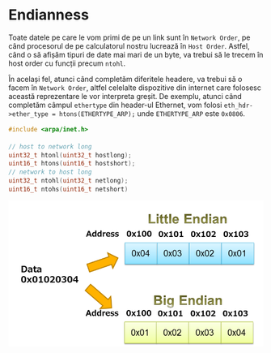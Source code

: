 # Endianness

Toate datele pe care le vom primi de pe un link sunt în `Network Order`, pe când procesorul de pe calculatorul nostru lucrează în `Host Order`. Astfel, când o să afișăm tipuri de date mai mari de un byte, va trebui să
le trecem în host order cu funcții precum `ntohl`.

În același fel, atunci când completăm diferitele headere, va trebui să o facem în `Network Order`, altfel celelalte dispozitive din internet care folosesc această reprezentare le vor interpreta greșit. De exemplu,
atunci când completăm câmpul `ethertype` din header-ul Ethernet, vom folosi `eth_hdr->ether_type = htons(ETHERTYPE_ARP);` unde `ETHERTYPE_ARP` este `0x0806`.


```C
#include <arpa/inet.h>

// host to network long
uint32_t htonl(uint32_t hostlong);
uint16_t htons(uint16_t hostshort);
// network to host long
uint32_t ntohl(uint32_t netlong);
uint16_t ntohs(uint16_t netshort)
```

![](endianness_figure1.webp)

